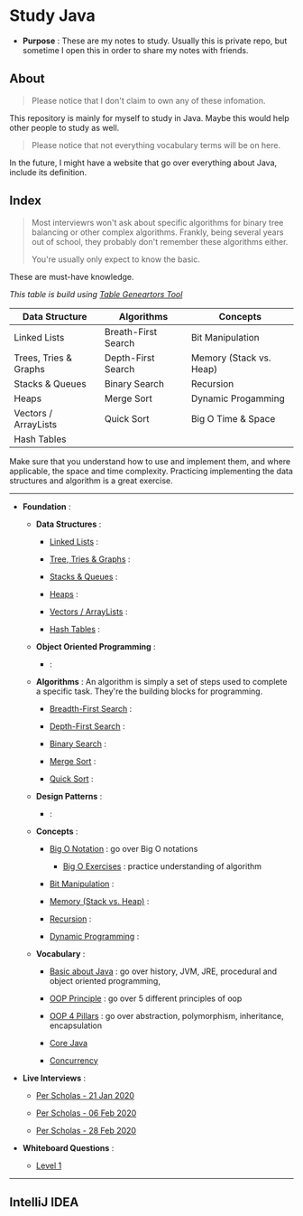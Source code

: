 # Study Java

* __Purpose__ : These are my notes to study. Usually this is private repo, but sometime I open this in order to share my notes with friends.

## About

> Please notice that I don't claim to own any of these infomation.

This repository is mainly for myself to study in Java. Maybe this would help other people to study as well.

> Please notice that not everything vocabulary terms will be on here.

In the future, I might have a website that go over everything about Java, include its definition.

## Index

> Most interviewrs won't ask about specific algorithms for binary tree balancing or other complex algorithms. Frankly, being several years out of school, they probably don't remember these algorithms either.
>
> You're usually only expect to know the basic.

These are must-have knowledge.

*This table is build using [Table Geneartors Tool](https://www.tablesgenerator.com/markdown_tables)*

| Data Structure        | Algorithms          | Concepts                |
|-----------------------|---------------------|-------------------------|
| Linked Lists          | Breath-First Search | Bit Manipulation        |
| Trees, Tries & Graphs | Depth-First Search  | Memory (Stack vs. Heap) |
| Stacks & Queues       | Binary Search       | Recursion               |
| Heaps                 | Merge Sort          | Dynamic Progamming      |
| Vectors / ArrayLists  | Quick Sort          | Big O Time & Space      |
| Hash Tables           |                     |                         |

Make sure that you understand how to use and implement them, and where applicable, the space and time complexity. Practicing implementing the data structures and algorithm is a great exercise.

---

* __Foundation__ :

    * __Data Structures__ :

        - [Linked Lists](.md) :

        - [Tree, Tries & Graphs](.md) :

        - [Stacks & Queues](.md) :

        - [Heaps](.md) :

        - [Vectors / ArrayLists](.md) :

        - [Hash Tables](.md) :

    * __Object Oriented Programming__ :

        - [](.md) : 

    * __Algorithms__ : An algorithm is simply a set of steps used to complete a specific task. They're the building blocks for programming.

        - [Breadth-First Search](.md) :

        - [Depth-First Search](.md) :

        - [Binary Search](.md) :

        - [Merge Sort](.md) :

        - [Quick Sort](.md) :

    * __Design Patterns__ :

        - [](.md) : 

    * __Concepts__ :

        - [Big O Notation](foundations/algorithms/bigO-notation.md) : go over Big O notations

            - [Big O Exercises](foundations/algorithms/bigO-exercises.md) : practice understanding of algorithm
        
        - [Bit Manipulation](.md) :

        - [Memory (Stack vs. Heap)](.md) :

        - [Recursion](.md) :

        - [Dynamic Programming](.md) :
    
    * __Vocabulary__ :

        - [Basic about Java](vocabulary-terms/basic-java.md) : go over history, JVM, JRE, procedural and object oriented programming,

        - [OOP Principle](vocabulary-terms/.md) : go over 5 different principles of oop

        - [OOP 4 Pillars](vocabulary-terms/.md) : go over abstraction, polymorphism, inheritance, encapsulation

        - [Core Java](vocabulary-terms/core-java.md)

        - [Concurrency](vocabulary-terms/concurrency.md)

* __Live Interviews__ :

    * [Per Scholas - 21 Jan 2020](live-interviews/perscholas-21jan2020.md)

    * [Per Scholas - 06 Feb 2020](live-interviews/perscholas-06feb2020.md) 

    * [Per Scholas - 28 Feb 2020](live-interviews/perscholas-28feb2020.md) 


* __Whiteboard Questions__ :

    * [Level 1](whiteboard-questions/level-1.md)

---

## IntelliJ IDEA



